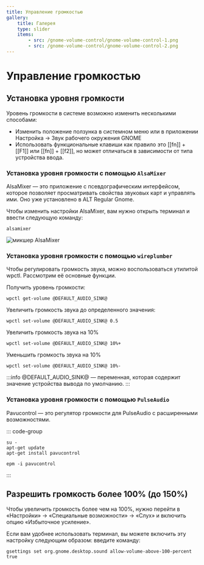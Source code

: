 ```yaml
---
title: Управление громкостью
gallery:
    title: Галерея
    type: slider
    items:
        - src: /gnome-volume-control/gnome-volume-control-1.png
        - src: /gnome-volume-control/gnome-volume-control-2.png
---
```


# Управление громкостью

## Установка уровня громкости

Уровень громкости в системе возможно изменить несколькими способами:

- Изменить положение ползунка в системном меню или в приложении Настройка -> Звук рабочего окружения GNOME
- Использовать функциональные клавиши как правило это [[fn]] + [[F1]] или [[fn]] + [[f2]], но может отличаться в зависимости от типа устройства ввода.

<AGWGallery />

### Установка уровня громкости с помощью `AlsaMixer`

AlsaMixer — это приложение с псевдографическим интерфейсом, которое позволяет просматривать свойства звуковых карт и управлять ими. Оно уже установлено в ALT Regular Gnome.

Чтобы изменить настройки AlsaMixer, вам нужно открыть терминал и ввести следующую команду:

```shell
alsamixer
```

![микшер AlsaMixer](/gnome-volume-control/gnome-volume-control-3.png)

### Установка уровня громкости с помощью `wireplumber`

Чтобы регулировать громкость звука, можно воспользоваться утилитой wpctl. Рассмотрим её основные функции.

Получить уровень громкости:

```shell
wpctl get-volume @DEFAULT_AUDIO_SINK@
```

Увеличить громкость звука до определенного значения:

```shell
wpctl set-volume @DEFAULT_AUDIO_SINK@ 0.5
```

Увеличить громкость звука на 10%

```shell
wpctl set-volume @DEFAULT_AUDIO_SINK@ 10%+
```

Уменьшить громкость звука на 10%

```shell
wpctl set-volume @DEFAULT_AUDIO_SINK@ 10%-
```

:::info
@DEFAULT_AUDIO_SINK@ — переменная, которая содержит значение устройства вывода по умолчанию.
:::


### Установка уровня громкости с помощью `PulseAudio`

Pavucontrol — это регулятор громкости для PulseAudio с расширенными возможностями.

::: code-group

```shell[apt-get]
su -
apt-get update
apt-get install pavucontrol
```

```shell[epm]
epm -i pavucontrol
```
:::

## Разрешить громкость более 100% (до 150%)

Чтобы увеличить громкость более чем на 100%, нужно перейти в «Настройки» -> «Специальные возможности» -> «Слух» и включить опцию «Избыточное усиление».

Если вам удобнее использовать терминал, вы можете включить эту настройку следующим образом: введите команду:

```shell
gsettings set org.gnome.desktop.sound allow-volume-above-100-percent true
```
